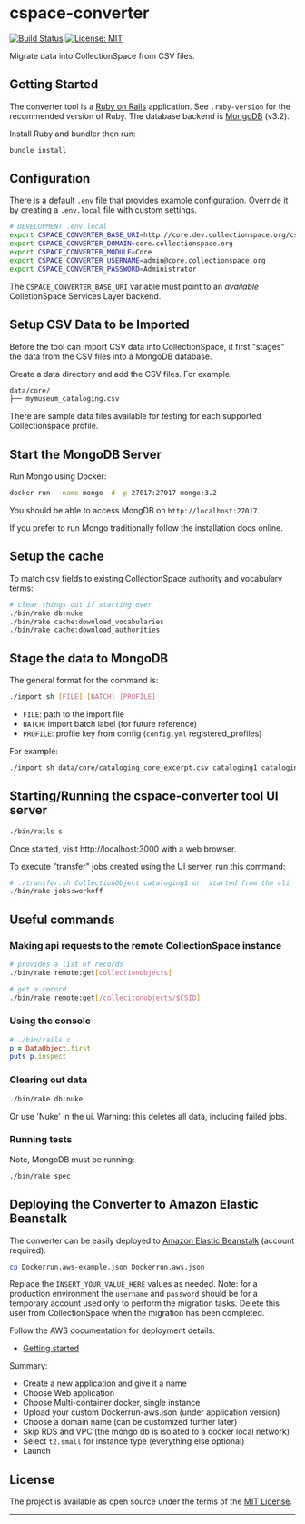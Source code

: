 # cspace-converter

[![Build Status](https://travis-ci.com/collectionspace/cspace-converter.svg?branch=master)](https://travis-ci.com/collectionspace/cspace-converter) [![License: MIT](https://img.shields.io/badge/license-MIT-blue.svg)](http://opensource.org/licenses/MIT)

Migrate data into CollectionSpace from CSV files.

## Getting Started

The converter tool is a [Ruby on Rails](https://rubyonrails.org/) application.
See `.ruby-version` for the recommended version of Ruby. The database backend is
[MongoDB](https://www.mongodb.com/) (v3.2).

Install Ruby and bundler then run:

```bash
bundle install
```

## Configuration

There is a default `.env` file that provides example configuration. Override it
by creating a `.env.local` file with custom settings.

```bash
# DEVELOPMENT .env.local
export CSPACE_CONVERTER_BASE_URI=http://core.dev.collectionspace.org/cspace-services
export CSPACE_CONVERTER_DOMAIN=core.collectionspace.org
export CSPACE_CONVERTER_MODULE=Core
export CSPACE_CONVERTER_USERNAME=admin@core.collectionspace.org
export CSPACE_CONVERTER_PASSWORD=Administrator
```

The `CSPACE_CONVERTER_BASE_URI` variable must point to an _available_ ColletionSpace
Services Layer backend.

## Setup CSV Data to be Imported

Before the tool can import CSV data into CollectionSpace, it first "stages" the
data from the CSV files into a MongoDB database.

Create a data directory and add the CSV files. For example:

```txt
data/core/
├── mymuseum_cataloging.csv
```

There are sample data files available for testing for each supported
Collectionspace profile.

## Start the MongoDB Server

Run Mongo using Docker:

```bash
docker run --name mongo -d -p 27017:27017 mongo:3.2
```

You should be able to access MongDB on `http://localhost:27017`.

If you prefer to run Mongo traditionally follow the installation docs online.

## Setup the cache

To match csv fields to existing CollectionSpace authority and vocabulary terms:

```bash
# clear things out if starting over
./bin/rake db:nuke
./bin/rake cache:download_vocabularies
./bin/rake cache:download_authorities
```

## Stage the data to MongoDB

The general format for the command is:

```bash
./import.sh [FILE] [BATCH] [PROFILE]
```

- `FILE`: path to the import file
- `BATCH`: import batch label (for future reference)
- `PROFILE`: profile key from config (`config.yml` registered_profiles)

For example:

```bash
./import.sh data/core/cataloging_core_excerpt.csv cataloging1 cataloging
```

## Starting/Running the cspace-converter tool UI server

```bash
./bin/rails s
```
Once started, visit http://localhost:3000 with a web browser.

To execute "transfer" jobs created using the UI server, run this command:

```bash
# ./transfer.sh CollectionObject cataloging1 or, started from the cli
./bin/rake jobs:workoff
```

## Useful commands

### Making api requests to the remote CollectionSpace instance

```bash
# provides a list of records
./bin/rake remote:get[collectionobjects]

# get a record
./bin/rake remote:get[/collecitonobjects/$CSID]
```

### Using the console

```ruby
# ./bin/rails c
p = DataObject.first
puts p.inspect
```

### Clearing out data

```bash
./bin/rake db:nuke
```

Or use 'Nuke' in the ui. Warning: this deletes all data, including failed jobs.

### Running tests

Note, MongoDB must be running:

```bash
./bin/rake spec
```

## Deploying the Converter to Amazon Elastic Beanstalk

The converter can be easily deployed to [Amazon Elastic Beanstalk](https://aws.amazon.com/documentation/elastic-beanstalk/)
(account required).

```bash
cp Dockerrun.aws-example.json Dockerrun.aws.json
```

Replace the `INSERT_YOUR_VALUE_HERE` values as needed. Note: for a production
environment the `username` and `password` should be for a temporary account used
only to perform the migration tasks. Delete this user from CollectionSpace when
the migration has been completed.

Follow the AWS documentation for deployment details:

- [Getting started](https://docs.aws.amazon.com/elasticbeanstalk/latest/dg/GettingStarted.html)

Summary:

- Create a new application and give it a name
- Choose Web application
- Choose Multi-container docker, single instance
- Upload your custom Dockerrun-aws.json (under application version)
- Choose a domain name (can be customized further later)
- Skip RDS and VPC (the mongo db is isolated to a docker local network)
- Select `t2.small` for instance type (everything else optional)
- Launch

## License

The project is available as open source under the terms of the [MIT License](http://opensource.org/licenses/MIT).

---
